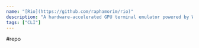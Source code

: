 ```yaml
---
name: "[Rio](https://github.com/raphamorim/rio)"
description: "A hardware-accelerated GPU terminal emulator powered by WebGPU, focusing to run in desktops and browsers."
tags: ["CLI"]
---
```

#repo